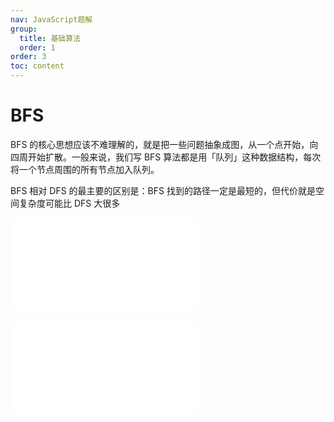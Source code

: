 ```yaml
---
nav: JavaScript题解
group:
  title: 基础算法
  order: 1
order: 3
toc: content
---
```


# BFS

BFS 的核心思想应该不难理解的，就是把一些问题抽象成图，从一个点开始，向四周开始扩散。一般来说，我们写 BFS 算法都是用「队列」这种数据结构，每次将一个节点周围的所有节点加入队列。

BFS 相对 DFS 的最主要的区别是：BFS 找到的路径一定是最短的，但代价就是空间复杂度可能比 DFS 大很多

<embed src="@/example/二叉树/111.二叉树的最小深度.md"></embed>

<embed src="@/example/BFS/752.打开转盘锁.md"></embed>
